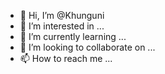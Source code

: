- 👋 Hi, I’m @Khunguni
- 👀 I’m interested in ...
- 🌱 I’m currently learning ...
- 💞️ I’m looking to collaborate on ...
- 📫 How to reach me ...

<!---
Khunguni/Khunguni is a ✨ special ✨ repository because its `README.md` (this file) appears on your GitHub profile.
You can click the Preview link to take a look at your changes.
--->

